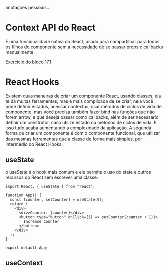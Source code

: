 anotações pessoais...

# Context API do React

É uma funcionalidade nativa do React, usado para compartilhar para todos os filhos do componente sem a necessidade de se passar props e callbacks manualmente.

[Exercício do bloco 17.1](https://github.com/davidrogger/exercise-contextAPI-refactoring)

# React Hooks

Existem duas maneiras de criar um componente React, usando classes, ela te dá muitas ferramentas, mas é mais complicada de se criar, nela vocẽ pode definir estados, acessar contextos, usar métodos de ciclos de vida de componente, mas você precisa também fazer bind nas funções que não forem arrow, e que deseja passar como callbacks, além de ser necessário definir um construtor, caso utilize estado ou métodos de ciclos de vida. E isso tudo acaba aumentando a complexidade da aplicação.
A segunda forma de criar um componente é com o componente funcional, que utilizar das mesmas ferramentas que a classe de forma mais simples, por intermédio do React Hooks.

## useState

o useState é o hook mais comum e ele permite o uso do state e outros recursos do React sem escrever uma classe.

```
import React, { useState } from "react";

function App() {
  const [counter, setCounter] = useState(0);
  return (
    <div>
      <div>Counter: {counter}</div>
      <button type="button" onClick={() => setCounter(counter + 1)}>
        Increase Counter
      </button>
    </div>
  );
}

export default App;
```


## useContext